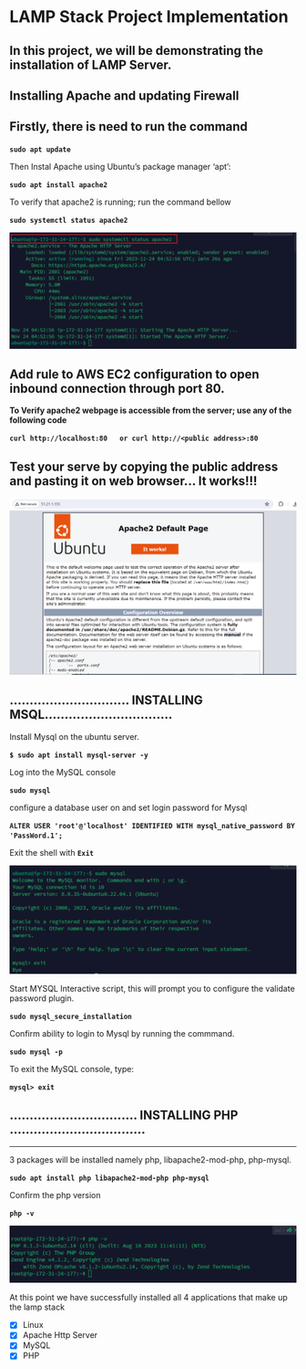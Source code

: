 # LAMP Stack Project Implementation

## In this project, we will be demonstrating the installation of LAMP Server.

## Installing Apache and updating Firewall

## Firstly, there is need to run the command

**`sudo apt update`**

Then Instal Apache using Ubuntu’s package manager ‘apt’:

**`sudo apt install apache2`**

To verify that apache2 is running; run the command bellow

**`sudo systemctl status apache2`**

![Apache Status](./img/1_apache2-Status.png)

## Add rule to AWS EC2 configuration to open inbound connection through port 80. 

**To Verify apache2 webpage is accessible from the server; use any of the following code**

**`curl http://localhost:80  
or curl http://<public address>:80`**


## Test your serve by copying the public address and pasting it on web browser... It works!!!

![Apache on Web browser](./img/3_check-apache-on-webbrowser.png)


## .............................. INSTALLING MSQL................................

Install Mysql on the ubuntu server.

 **`$ sudo apt install mysql-server -y`**


Log into the MySQL console

**`sudo mysql`**

configure a database user on and set login password for Mysql

**`ALTER USER 'root'@'localhost' IDENTIFIED WITH mysql_native_password BY 'PassWord.1';`**

Exit the shell with **`Exit`**

![Open and exit MySQL](./img/4_open_mysq_exit.png)

Start MYSQL Interactive script, this will prompt you to configure the validate password plugin.

**`sudo mysql_secure_installation`**

Confirm ability to login to Mysql by running the commmand.

**`sudo mysql -p`**

To exit the MySQL console, type:

**`mysql> exit`**

## ................................ INSTALLING PHP ..................................
---


3 packages will be installed namely php, libapache2-mod-php, php-mysql. 

**`sudo apt install php libapache2-mod-php php-mysql`**

Confirm the php version

**`php -v`**

![Php version](./img/5_php-version-installed.png)

At this point we have successfully installed all 4 applications that make up the lamp stack

- [x] Linux
- [x] Apache Http Server
- [x] MySQL
- [x] PHP
